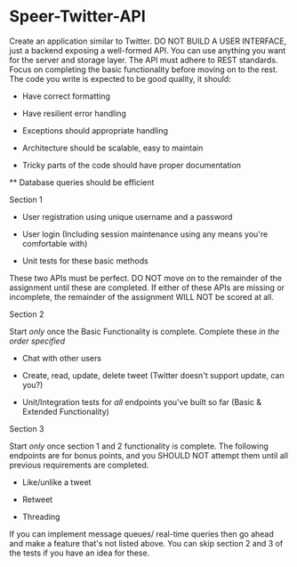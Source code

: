 # Speer-Twitter-API

Create an application similar to Twitter. DO NOT BUILD A USER INTERFACE, just a backend exposing a well-formed API. You can use anything you want for the server and storage layer. The API must adhere to REST standards. Focus on completing the basic functionality before moving on to the rest. The code you write is expected to be good quality, it should:

* Have correct formatting

* Have resilient error handling

* Exceptions should appropriate handling

* Architecture should be scalable, easy to maintain

* Tricky parts of the code should have proper documentation

** Database queries should be efficient

Section 1

* User registration using unique username and a password

* User login (Including session maintenance using any means you're comfortable with)

* Unit tests for these basic methods

These two APIs must be perfect. DO NOT move on to the remainder of the assignment until these are completed. If either of these APIs are missing or incomplete, the remainder of the assignment WILL NOT be scored at all.

Section 2

Start *only* once the Basic Functionality is complete. Complete these *in the order specified*

* Chat with other users

* Create, read, update, delete tweet (Twitter doesn't support update, can you?)

* Unit/Integration tests for *all* endpoints you've built so far (Basic & Extended Functionality)

Section 3

Start *only* once section 1 and 2 functionality is complete. The following endpoints are for bonus points, and you SHOULD NOT attempt them until all previous requirements are completed.

* Like/unlike a tweet

* Retweet

* Threading

If you can implement message queues/ real-time queries then go ahead and make a feature that's not listed above. You can skip section 2 and 3 of the tests if you have an idea for these.
